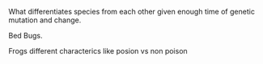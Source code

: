 What differentiates species from each other given enough time of genetic mutation and change. 

Bed Bugs. 

Frogs different characterics like posion vs non poison